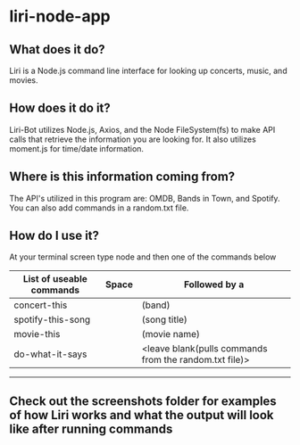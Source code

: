 # liri-node-app

## What does it do?
Liri is a Node.js command line interface for looking up concerts, music, and movies.

## How does it do it?
Liri-Bot utilizes Node.js, Axios, and the Node FileSystem(fs) to make API calls that retrieve the information you are looking for. It also utilizes moment.js for time/date information.

## Where is this information coming from?
The API's utilized in this program are: OMDB, Bands in Town, and Spotify. You can also add commands in a random.txt file.  

## How do I use it?
At your terminal screen type node and then one of the commands below 

| List of useable commands | Space | Followed by a |
| ------------------------ | ----- | ------------- |
| concert-this | <space> | (band)  |
| spotify-this-song | <space> | (song title) |
| movie-this | <space> | (movie name) |
| do-what-it-says | <space> | <leave blank(pulls commands from the random.txt file)> |
 ------------------------------------------------------------------------------------------

## Check out the screenshots folder for examples of how Liri works and what the output will look like after running commands
